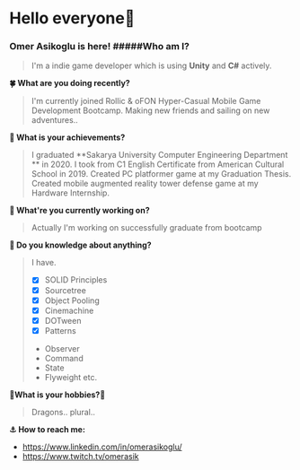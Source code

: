 # Hello everyone:mage:
### Omer Asikoglu is here! #####Who am I?
>I'm a indie game developer which is using **Unity** and **C#** actively.

**:four_leaf_clover: What are you doing recently?**
>I'm currently joined Rollic & oFON Hyper-Casual Mobile Game Development Bootcamp. Making new friends and sailing on new adventures..

**:rainbow: What is your achievements?**
>I graduated **Sakarya University Computer Engineering Department ** in 2020.
>I took from C1 English Certificate from American Cultural School in 2019.
>Created PC platformer game at my Graduation Thesis.
>Created mobile augmented reality tower defense game at my Hardware Internship.

**:whale2: What're you currently working on?**
>Actually I'm working on successfully graduate from bootcamp

**:tropical_fish: Do you knowledge about anything?**
 
 >I have.
 >- [x] SOLID Principles 
 >- [X] Sourcetree
 >- [x] Object Pooling
 >- [x] Cinemachine
 >- [x] DOTween
 >- [x] Patterns
 >  - Observer
 >  - Command
 >  - State
 >  - Flyweight etc.

**:dragon_face:What is your hobbies?:dragon_face:**
> Dragons.. plural..


**:anchor: How to reach me:**
   - https://www.linkedin.com/in/omerasikoglu/
   - https://www.twitch.tv/omerasik
